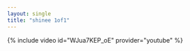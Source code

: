 ```yaml
--- 
layout: single 
title: "shinee 1of1" 
--- 
```

{% include video id="WJua7KEP_oE" provider="youtube" %}
